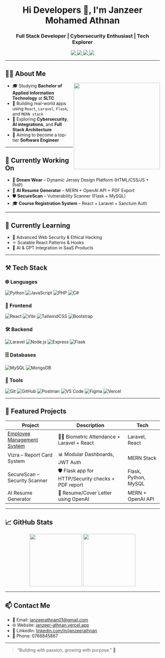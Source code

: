 <h1 align="center">Hi Developers 👋, I'm Janzeer Mohamed Athnan</h1>
<h3 align="center">Full Stack Developer | Cybersecurity Enthusiast | Tech Explorer</h3>

<p align="center">
  <a href="https://janzeer-athnan.vercel.app/" target="_blank">
    <img src="https://img.shields.io/badge/🌐 Portfolio-black?style=for-the-badge&logo=vercel&logoColor=white" />
  </a>
  <a href="mailto:janzeerathnan01@gmail.com">
    <img src="https://img.shields.io/badge/✉️ Email-red?style=for-the-badge&logo=gmail&logoColor=white" />
  </a>
  <a href="https://www.linkedin.com/in/janzeerathnan/" target="_blank">
    <img src="https://img.shields.io/badge/🔗 LinkedIn-blue?style=for-the-badge&logo=linkedin&logoColor=white" />
  </a>
  <a href="https://github.com/janzeerathnan" target="_blank">
    <img src="https://img.shields.io/badge/💻 GitHub-181717?style=for-the-badge&logo=github&logoColor=white" />
  </a>
</p>

---

## 👨‍💻 About Me

<img align="right" width="280" src="https://media.giphy.com/media/qgQUggAC3Pfv687qPC/giphy.gif" />

- 🎓 Studying **Bachelor of Applied Information Technology** at **SLTC**
- 🚀 Building real-world apps using `React`, `Laravel`, `Flask`, and `MERN stack`
- 🧠 Exploring **Cybersecurity**, **AI integrations**, and **Full Stack Architecture**
- 📌 Aiming to become a top-tier **Software Engineer**

---

## 🔭 Currently Working On

- 👕 **Dream Wear** – Dynamic Jersey Design Platform (HTML/CSS/JS + PHP)
- 🧠 **AI Resume Generator** – MERN + OpenAI API + PDF Export
- 🛡️ **SecureScan** – Vulnerability Scanner (Flask + MySQL)
- 🎓 **Course Registration System** – React + Laravel + Sanctum Auth

---

## 🌱 Currently Learning

- 🔐 Advanced Web Security & Ethical Hacking
- ⚛️ Scalable React Patterns & Hooks
- 🤖 AI & GPT Integration in SaaS Products

---

## ⚒️ Tech Stack

### 🌐 Languages  
![Python](https://img.shields.io/badge/Python-3776AB?style=flat&logo=python&logoColor=white)
![JavaScript](https://img.shields.io/badge/JavaScript-F7DF1E?style=flat&logo=javascript&logoColor=black)
![PHP](https://img.shields.io/badge/PHP-777BB4?style=flat&logo=php&logoColor=white)
![C#](https://img.shields.io/badge/C%23-239120?style=flat&logo=csharp&logoColor=white)

### 🧩 Frontend  
![React](https://img.shields.io/badge/React-61DAFB?style=flat&logo=react&logoColor=black)
![Vite](https://img.shields.io/badge/Vite-646CFF?style=flat&logo=vite&logoColor=white)
![TailwindCSS](https://img.shields.io/badge/Tailwind-38B2AC?style=flat&logo=tailwind-css&logoColor=white)
![Bootstrap](https://img.shields.io/badge/Bootstrap-7952B3?style=flat&logo=bootstrap&logoColor=white)

### 🛠 Backend  
![Laravel](https://img.shields.io/badge/Laravel-FF2D20?style=flat&logo=laravel&logoColor=white)
![Node.js](https://img.shields.io/badge/Node.js-339933?style=flat&logo=node.js&logoColor=white)
![Express](https://img.shields.io/badge/Express-000000?style=flat&logo=express&logoColor=white)
![Flask](https://img.shields.io/badge/Flask-000000?style=flat&logo=flask)

### 🗄️ Databases  
![MySQL](https://img.shields.io/badge/MySQL-4479A1?style=flat&logo=mysql&logoColor=white)
![MongoDB](https://img.shields.io/badge/MongoDB-47A248?style=flat&logo=mongodb&logoColor=white)

### 🧰 Tools  
![Git](https://img.shields.io/badge/Git-F05032?style=flat&logo=git&logoColor=white)
![GitHub](https://img.shields.io/badge/GitHub-181717?style=flat&logo=github)
![Postman](https://img.shields.io/badge/Postman-FF6C37?style=flat&logo=postman&logoColor=white)
![VS Code](https://img.shields.io/badge/VSCode-007ACC?style=flat&logo=visual-studio-code)
![Figma](https://img.shields.io/badge/Figma-F24E1E?style=flat&logo=figma)
![Vercel](https://img.shields.io/badge/Vercel-000?style=flat&logo=vercel)

---

## 💼 Featured Projects

| Project | Description | Tech |
|--------|-------------|------|
| [Employee Management System](https://github.com/janzeerathnan/ht_system-backend.git) | 🧑‍💼 Biometric Attendance + Laravel + React | Laravel, React |
| Vizra – Report Card System | 📊 Modular Dashboards, JWT Auth | MERN Stack |
| SecureScan – Security Scanner | 🛡️ Flask app for HTTP/Security checks + PDF report | Flask, Python, MySQL |
| AI Resume Generator | 🤖 Resume/Cover Letter using OpenAI | MERN + OpenAI API |

---

## 📈 GitHub Stats

<p align="center">
  <img src="https://github-readme-stats.vercel.app/api?username=janzeerathnan&show_icons=true&theme=radical" height="170">
  <img src="https://github-readme-stats.vercel.app/api/top-langs/?username=janzeerathnan&layout=compact&theme=radical" height="170">
</p>

---

## 📫 Contact Me

- 📧 Email: [janzeerathnan01@gmail.com](mailto:janzeerathnan01@gmail.com)
- 🌐 Website: [janzeer-athnan.vercel.app](https://janzeer-athnan.vercel.app)
- 💼 LinkedIn: [linkedin.com/in/janzeerathnan](https://www.linkedin.com/in/janzeerathnan/)
- 📱 Phone: 0766845867

---

> “Building with passion, growing with purpose.” 🚀

<!--
**janzeerathnan/janzeerathnan** is a ✨ special ✨ repository because its `README.md` (this file) appears on your GitHub profile.

Here are some ideas to get you started:

- 🔭 I’m currently working on ...
- 🌱 I’m currently learning ...
- 👯 I’m looking to collaborate on ...
- 🤔 I’m looking for help with ...
- 💬 Ask me about ...
- 📫 How to reach me: ...
- 😄 Pronouns: ...
- ⚡ Fun fact: ...
-->
